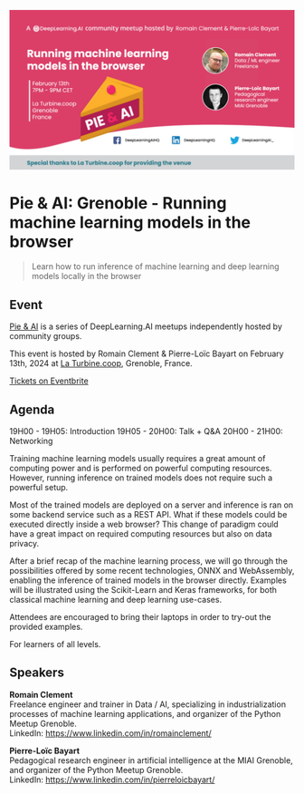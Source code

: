 ![Banner](banner.png)

# Pie & AI: Grenoble - Running machine learning models in the browser

> Learn how to run inference of machine learning and deep learning models locally in the browser

## Event

[Pie & AI](https://www.deeplearning.ai/events/) is a series of DeepLearning.AI meetups independently hosted by community groups.

This event is hosted by Romain Clement & Pierre-Loïc Bayart on February 13th, 2024 at [La Turbine.coop](https://turbine.coop), Grenoble, France.

[Tickets on Eventbrite](https://www.eventbrite.com/e/pie-ai-grenoble-running-machine-learning-models-in-the-browser-tickets-817407757607)

## Agenda

19H00 - 19H05: Introduction
19H05 - 20H00: Talk + Q&A
20H00 - 21H00: Networking

Training machine learning models usually requires a great amount of computing power and is performed on powerful computing resources. However, running inference on trained models does not require such a powerful setup.

Most of the trained models are deployed on a server and inference is ran on some backend service such as a REST API. What if these models could be executed directly inside a web browser? This change of paradigm could have a great impact on required computing resources but also on data privacy.

After a brief recap of the machine learning process, we will go through the possibilities offered by some recent technologies, ONNX and WebAssembly, enabling the inference of trained models in the browser directly. Examples will be illustrated using the Scikit-Learn and Keras frameworks, for both classical machine learning and deep learning use-cases.

Attendees are encouraged to bring their laptops in order to try-out the provided examples.

For learners of all levels.

## Speakers

**Romain Clement**<br>
Freelance engineer and trainer in Data / AI, specializing in industrialization processes of machine learning applications, and organizer of the Python Meetup Grenoble.<br>
LinkedIn: https://www.linkedin.com/in/romainclement/

**Pierre-Loïc Bayart**<br>
Pedagogical research engineer in artificial intelligence at the MIAI Grenoble, and organizer of the Python Meetup Grenoble.<br>
LinkedIn: https://www.linkedin.com/in/pierreloicbayart/
